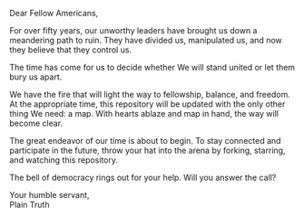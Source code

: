 Dear Fellow Americans,

For over fifty years, our unworthy leaders have brought us down a meandering path to ruin. They have divided us, manipulated us, and now they believe that they control us.

The time has come for us to decide whether We will stand united or let them bury us apart.

We have the fire that will light the way to fellowship, balance, and freedom. At the appropriate time, this repository will be updated with the only other thing We need: a map. With hearts ablaze and map in hand, the way will become clear.

The great endeavor of our time is about to begin. To stay connected and participate in the future, throw your hat into the arena by forking, starring, and watching this repository.

The bell of democracy rings out for your help. Will you answer the call?

Your humble servant,  
Plain Truth

